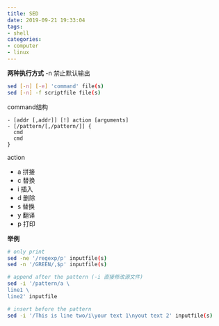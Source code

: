 ```yaml
---
title: SED
date: 2019-09-21 19:33:04
tags: 
- shell
categories: 
- computer
- linux
---
```

**两种执行方式**
-n 禁止默认输出
```bash
sed [-n] [-e] 'command' file(s)
sed [-n] -f scriptfile file(s)
```
command结构
```
- [addr [,addr]] [!] action [arguments]
- [/pattern/[,/pattern/]] {
  cmd
  cmd
}
```

action
- a 拼接
- c 替换
- i 插入
- d 删除
- s 替换
- y 翻译
- p 打印

**举例**
```Bash
# only print
sed -ne '/regexp/p' inputfile(s)
sed -n '/GREEN/,$p' inputfile(s)

# append after the pattern (-i 直接修改源文件)
sed -i '/pattern/a \
line1 \
line2' inputfile

# insert before the pattern
sed -i '/This is line two/i\your text 1\nyout text 2' inputfile(s)
```


